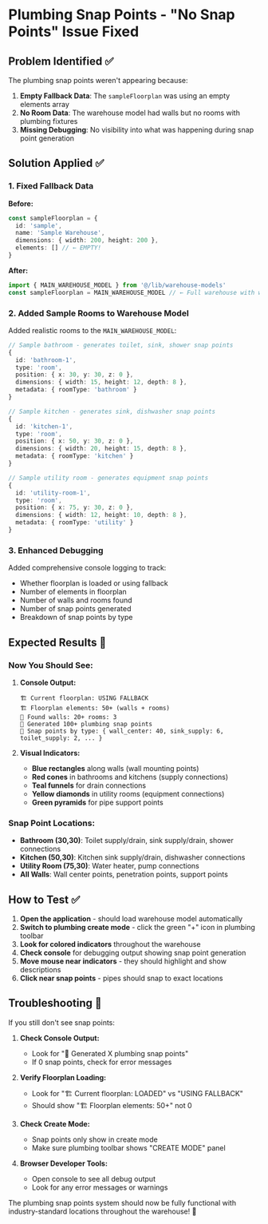 # Plumbing Snap Points - "No Snap Points" Issue Fixed

## Problem Identified ✅
The plumbing snap points weren't appearing because:

1. **Empty Fallback Data**: The `sampleFloorplan` was using an empty elements array
2. **No Room Data**: The warehouse model had walls but no rooms with plumbing fixtures
3. **Missing Debugging**: No visibility into what was happening during snap point generation

## Solution Applied ✅

### 1. Fixed Fallback Data
**Before:**
```typescript
const sampleFloorplan = {
  id: 'sample',
  name: 'Sample Warehouse',
  dimensions: { width: 200, height: 200 },
  elements: [] // ← EMPTY!
}
```

**After:**
```typescript
import { MAIN_WAREHOUSE_MODEL } from '@/lib/warehouse-models'
const sampleFloorplan = MAIN_WAREHOUSE_MODEL // ← Full warehouse with walls and rooms!
```

### 2. Added Sample Rooms to Warehouse Model
Added realistic rooms to the `MAIN_WAREHOUSE_MODEL`:

```typescript
// Sample bathroom - generates toilet, sink, shower snap points
{
  id: 'bathroom-1',
  type: 'room',
  position: { x: 30, y: 30, z: 0 },
  dimensions: { width: 15, height: 12, depth: 8 },
  metadata: { roomType: 'bathroom' }
}

// Sample kitchen - generates sink, dishwasher snap points  
{
  id: 'kitchen-1',
  type: 'room', 
  position: { x: 50, y: 30, z: 0 },
  dimensions: { width: 20, height: 15, depth: 8 },
  metadata: { roomType: 'kitchen' }
}

// Sample utility room - generates equipment snap points
{
  id: 'utility-room-1',
  type: 'room',
  position: { x: 75, y: 30, z: 0 }, 
  dimensions: { width: 12, height: 10, depth: 8 },
  metadata: { roomType: 'utility' }
}
```

### 3. Enhanced Debugging
Added comprehensive console logging to track:
- Whether floorplan is loaded or using fallback
- Number of elements in floorplan
- Number of walls and rooms found
- Number of snap points generated
- Breakdown of snap points by type

## Expected Results 🎯

### Now You Should See:
1. **Console Output:**
   ```
   🏗️ Current floorplan: USING FALLBACK
   🏗️ Floorplan elements: 50+ (walls + rooms)
   🔧 Found walls: 20+ rooms: 3
   🔧 Generated 100+ plumbing snap points
   🔧 Snap points by type: { wall_center: 40, sink_supply: 6, toilet_supply: 2, ... }
   ```

2. **Visual Indicators:**
   - **Blue rectangles** along walls (wall mounting points)
   - **Red cones** in bathrooms and kitchens (supply connections)
   - **Teal funnels** for drain connections
   - **Yellow diamonds** in utility rooms (equipment connections)
   - **Green pyramids** for pipe support points

### Snap Point Locations:
- **Bathroom (30,30)**: Toilet supply/drain, sink supply/drain, shower connections
- **Kitchen (50,30)**: Kitchen sink supply/drain, dishwasher connections  
- **Utility Room (75,30)**: Water heater, pump connections
- **All Walls**: Wall center points, penetration points, support points

## How to Test ✅

1. **Open the application** - should load warehouse model automatically
2. **Switch to plumbing create mode** - click the green "+" icon in plumbing toolbar
3. **Look for colored indicators** throughout the warehouse
4. **Check console** for debugging output showing snap point generation
5. **Move mouse near indicators** - they should highlight and show descriptions
6. **Click near snap points** - pipes should snap to exact locations

## Troubleshooting 🔧

If you still don't see snap points:

1. **Check Console Output:**
   - Look for "🔧 Generated X plumbing snap points"
   - If 0 snap points, check for error messages

2. **Verify Floorplan Loading:**
   - Look for "🏗️ Current floorplan: LOADED" vs "USING FALLBACK"
   - Should show "🏗️ Floorplan elements: 50+" not 0

3. **Check Create Mode:**
   - Snap points only show in create mode
   - Make sure plumbing toolbar shows "CREATE MODE" panel

4. **Browser Developer Tools:**
   - Open console to see all debug output
   - Look for any error messages or warnings

The plumbing snap points system should now be fully functional with industry-standard locations throughout the warehouse! 🎉
